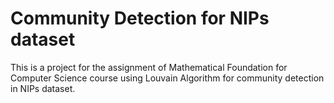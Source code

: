 # Community Detection for NIPs dataset
This is a project for the assignment of Mathematical Foundation for Computer Science course using Louvain Algorithm for community detection in NIPs dataset.
